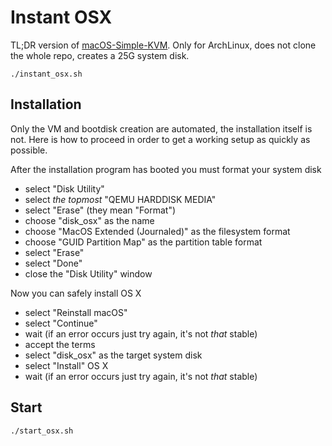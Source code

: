 # Instant OSX
TL;DR version of [macOS-Simple-KVM](https://github.com/foxlet/macOS-Simple-KVM).
Only for ArchLinux, does not clone the whole repo, creates a 25G system disk.

```
./instant_osx.sh
```

## Installation
Only the VM and bootdisk creation are automated, the installation itself is not.
Here is how to proceed in order to get a working setup as quickly as possible.

After the installation program has booted you must format your system disk
 - select "Disk Utility"
 - select *the topmost* "QEMU HARDDISK MEDIA"
 - select "Erase" (they mean "Format")
 - choose "disk_osx" as the name
 - choose "MacOS Extended (Journaled)" as the filesystem format
 - choose "GUID Partition Map" as the partition table format
 - select "Erase"
 - select "Done"
 - close the "Disk Utility" window

Now you can safely install OS X
 - select "Reinstall macOS"
 - select "Continue"
 - wait (if an error occurs just try again, it's not *that* stable)
 - accept the terms
 - select "disk_osx" as the target system disk
 - select "Install" OS X
 - wait (if an error occurs just try again, it's not *that* stable)

## Start
```
./start_osx.sh
```
